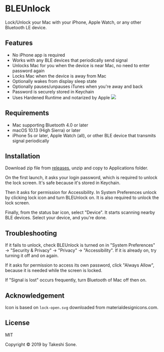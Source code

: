 # BLEUnlock

Lock/Unlock your Mac with your iPhone, Apple Watch, or any other Bluetooth LE device.

## Features

- No iPhone app is required
- Works with any BLE devices that periodically send signal
- Unlocks Mac for you when the device is near Mac, no need to enter password again
- Locks Mac when the device is away from Mac
- Optionally wakes from display sleep state
- Optionally pauses/unpauses iTunes when you're away and back
- Password is securely stored in Keychain
- Uses Hardened Runtime and notarized by Apple ![](https://i.imgur.com/i9Rj44q.png)

## Requirements

- Mac supporting Bluetooth 4.0 or later
- macOS 10.13 (High Sierra) or later
- iPhone 5s or later, Apple Watch (all), or other BLE device that transmits signal periodically

## Installation

Download zip file from [releases](https://github.com/ts1/BLEUnlock/releases),
unzip and copy to Applications folder.

On the first launch, it asks your login password,
which is required to unlock the lock screen.
It's safe because it's stored in Keychain. 

Then it asks for permission for Accessibility.
In System Preferences unlock by clicking lock icon and turn BLEUnlock on.
It is also required to unlock the lock screen.

Finally, from the status bar icon, select "Device".
It starts scanning nearby BLE devices.
Select your device, and you're done.

## Troubleshooting

If it fails to unlock, check BLEUnlock is turned on in "System Preferences" → "Security & Privacy" → "Privacy" → "Accessibility".
If it is already on, try turning it off and on again.

If it asks for permission to access its own password, click "Always Allow", because it is needed while the screen is locked.

If "Signal is lost" occurs frequently, turn Bluetooth of Mac off then on.

## Acknowledgement

Icon is based on `lock-open.svg` downloaded from materialdesignicons.com.

## License

MIT

Copyright © 2019 by Takeshi Sone.
